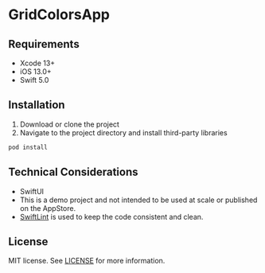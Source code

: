 # GridColorsApp

## Requirements

* Xcode 13+
* iOS 13.0+
* Swift 5.0


## Installation

1. Download or clone the project
2. Navigate to the project directory and install third-party libraries

```bash
pod install
```


## Technical Considerations

* SwiftUI
* This is a demo project and not intended to be used at scale or published on the AppStore.
* [SwiftLint](https://github.com/realm/SwiftLint) is used to keep the code consistent and clean.

## License

MIT license. See [LICENSE](LICENSE) for more information.
